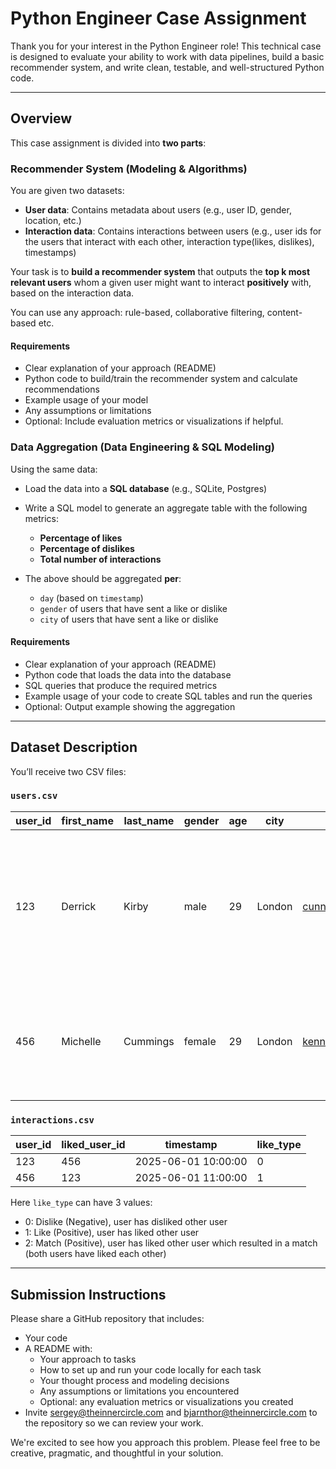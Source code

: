 # Python Engineer Case Assignment

Thank you for your interest in the Python Engineer role!
This technical case is designed to evaluate your ability to work with data pipelines, build a basic recommender system, and write clean, testable, and well-structured Python code.

---

## Overview

This case assignment is divided into **two parts**:

### Recommender System (Modeling & Algorithms)

You are given two datasets:

* **User data**: Contains metadata about users (e.g., user ID, gender, location, etc.)
* **Interaction data**: Contains interactions between users (e.g., user ids for the users that interact with each other, interaction type(likes, dislikes), timestamps)

Your task is to **build a recommender system** that outputs the **top k most relevant users** whom a given user might want to interact **positively** with, based on the interaction data.

You can use any approach: rule-based, collaborative filtering, content-based etc.
#### Requirements

  * Clear explanation of your approach (README)
  * Python code to build/train the recommender system and calculate recommendations
  * Example usage of your model
  * Any assumptions or limitations
  * Optional: Include evaluation metrics or visualizations if helpful.

### Data Aggregation (Data Engineering & SQL Modeling)

Using the same data:

* Load the data into a **SQL database** (e.g., SQLite, Postgres)
* Write a SQL model to generate an aggregate table with the following metrics:
  
  * **Percentage of likes**
  * **Percentage of dislikes**
  * **Total number of interactions**
* The above should be aggregated **per**:

  * `day` (based on `timestamp`)
  * `gender` of users that have sent a like or dislike
  * `city` of users that have sent a like or dislike

#### Requirements

  * Clear explanation of your approach (README)
  * Python code that loads the data into the database
  * SQL queries that produce the required metrics
  * Example usage of your code to create SQL tables and run the queries
  * Optional: Output example showing the aggregation

---

## Dataset Description

You’ll receive two CSV files:

### `users.csv`

| user\_id | first_name | last_name | gender | age | city   | email                      | about_me |
|----------|------------|-----------|--------|-----|--------|----------------------------|----------|
| 123      | Derrick    | Kirby     | male   | 29  | London | cunninghamtammy@yahoo.com  | I'm a passionate and dedicated individual who has always been interested in connecting with people who share my values. |
| 456      | Michelle   | Cummings  | female | 29  | London | kennedyjennifer@hotmail.com| I'm a passionate, independent woman with an insatiable curiosity about the world and people. |

### `interactions.csv`

| user\_id      | liked\_user\_id | timestamp           | like\_type |
|----------------|-----------------|---------------------|------------|
| 123            | 456             | 2025-06-01 10:00:00 | 0          |
| 456            | 123             | 2025-06-01 11:00:00 | 1          |

Here `like_type` can have 3 values:

- 0: Dislike (Negative), user has disliked other user
- 1: Like (Positive), user has liked other user
- 2: Match (Positive), user has liked other user which resulted in a match (both users have liked each other)
---

## Submission Instructions

Please share a GitHub repository that includes:

* Your code
* A README with:
  * Your approach to tasks 
  * How to set up and run your code locally for each task
  * Your thought process and modeling decisions
  * Any assumptions or limitations you encountered
  * Optional: any evaluation metrics or visualizations you created
* Invite sergey@theinnercircle.com and bjarnthor@theinnercircle.com to the repository so we can review your work.

We're excited to see how you approach this problem. Please feel free to be creative, pragmatic, and thoughtful in your solution.
